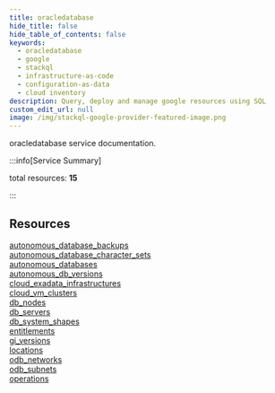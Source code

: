 ```yaml
---
title: oracledatabase
hide_title: false
hide_table_of_contents: false
keywords:
  - oracledatabase
  - google
  - stackql
  - infrastructure-as-code
  - configuration-as-data
  - cloud inventory
description: Query, deploy and manage google resources using SQL
custom_edit_url: null
image: /img/stackql-google-provider-featured-image.png
---
```


oracledatabase service documentation.

:::info[Service Summary]

total resources: __15__  

:::

## Resources
<div class="row">
<div class="providerDocColumn">
<a href="/oracledatabase/autonomous_database_backups/">autonomous_database_backups</a><br />
<a href="/oracledatabase/autonomous_database_character_sets/">autonomous_database_character_sets</a><br />
<a href="/oracledatabase/autonomous_databases/">autonomous_databases</a><br />
<a href="/oracledatabase/autonomous_db_versions/">autonomous_db_versions</a><br />
<a href="/oracledatabase/cloud_exadata_infrastructures/">cloud_exadata_infrastructures</a><br />
<a href="/oracledatabase/cloud_vm_clusters/">cloud_vm_clusters</a><br />
<a href="/oracledatabase/db_nodes/">db_nodes</a><br />
<a href="/oracledatabase/db_servers/">db_servers</a>
</div>
<div class="providerDocColumn">
<a href="/oracledatabase/db_system_shapes/">db_system_shapes</a><br />
<a href="/oracledatabase/entitlements/">entitlements</a><br />
<a href="/oracledatabase/gi_versions/">gi_versions</a><br />
<a href="/oracledatabase/locations/">locations</a><br />
<a href="/oracledatabase/odb_networks/">odb_networks</a><br />
<a href="/oracledatabase/odb_subnets/">odb_subnets</a><br />
<a href="/oracledatabase/operations/">operations</a>
</div>
</div>